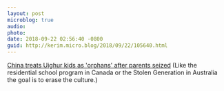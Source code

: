 ```yaml
---
layout: post
microblog: true
audio: 
photo: 
date: 2018-09-22 02:56:40 -0800
guid: http://kerim.micro.blog/2018/09/22/105640.html
---
```

[China treats Uighur kids as 'orphans' after parents seized](https://apnews.com/903a97b7c62a47b98553b6f422827dd7) (Like the residential school program in Canada or the Stolen Generation in Australia the goal is to erase the culture.)

